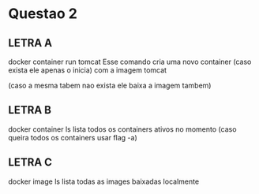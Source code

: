 # Questao 2 
## LETRA A 
  docker container run tomcat Esse comando cria uma novo container (caso exista ele apenas o inicia) com a imagem tomcat  

  (caso a mesma tabem nao exista ele baixa a imagem tambem)  

## LETRA B   

  docker container ls lista todos os containers ativos no momento (caso queira todos os containers usar flag -a)  

## LETRA C  

  docker image ls lista todas as images baixadas localmente  
